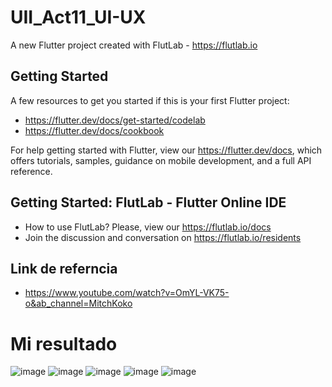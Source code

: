 # UII_Act11_UI-UX

A new Flutter project created with FlutLab - https://flutlab.io

## Getting Started

A few resources to get you started if this is your first Flutter project:

- https://flutter.dev/docs/get-started/codelab
- https://flutter.dev/docs/cookbook

For help getting started with Flutter, view our
https://flutter.dev/docs, which offers tutorials,
samples, guidance on mobile development, and a full API reference.

## Getting Started: FlutLab - Flutter Online IDE

- How to use FlutLab? Please, view our https://flutlab.io/docs
- Join the discussion and conversation on https://flutlab.io/residents

## Link de referncia 

- https://www.youtube.com/watch?v=OmYL-VK75-o&ab_channel=MitchKoko

# Mi resultado
![image](https://github.com/MendozaSS128/UII_Act11_UI-UX/assets/143743763/d81d5334-da14-4e74-89f1-81f430ade951) ![image](https://github.com/MendozaSS128/UII_Act11_UI-UX/assets/143743763/3ec835fa-2fda-4841-8617-222863275a24)
![image](https://github.com/MendozaSS128/UII_Act11_UI-UX/assets/143743763/e7874caf-4634-4a18-aa84-ba7bbd9d43fc) ![image](https://github.com/MendozaSS128/UII_Act11_UI-UX/assets/143743763/c2168e36-edb2-42b0-9477-95c3e72d0f76)
![image](https://github.com/MendozaSS128/UII_Act11_UI-UX/assets/143743763/acbceb69-0465-48e1-9477-4b79aca3f1ef)


